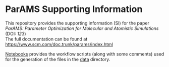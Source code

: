 # ParAMS Supporting Information

This repository provides the supporting information (SI) for the paper  
*ParAMS: Parameter Optimization for Molecular and Atomistic Simulations* (DOI: *123*)  
The full documentation can be found at https://www.scm.com/doc.trunk/params/index.html

[Notebooks](notebooks) provides the workflow scripts (along with some comments) used for the generation
of the files in the [data](data) directory.
